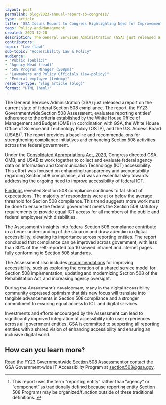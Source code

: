```yaml
---
layout: post
permalink: blog/2023-annual-report-to-congress/
type: article
title: 'GSA Issues Report to Congress Highlighting Need for Improvement in Federal Government Section 508 Compliance'
tags: Policy-and-Management
created: 2023-12-28
description: The General Services Administration (GSA) just released a report on the current state of federal Section 508 compliance. The report, the FY23 Governmentwide Section 508 Assessment, evaluates reporting entities’ adherence to the criteria established by the White House Office of Management and Budget (OMB) in coordination with GSA, the White House Office of Science and Technology Policy (OSTP), and the U.S. Access Board (USAB). The report provides a baseline and recommendations for strengthening compliance initiatives and enhancing Section 508 activities across the federal government.
contributors: 
topic: "Law (law)"
sub-topic: "Accessibility Law & Policy"
audience:
- "Public (public)"
- "Agency Head (head)"
- "508 Program Manager (508pm)"
- "Lawmakers and Policy Officials (law-policy)"
- "Federal employee (fedemp)"
resource-type: "Blog article (blog)"
format: "HTML (html)"
---
```

The General Services Administration (GSA) just released a report on the current state of federal Section 508 compliance. The report, the FY23 Governmentwide Section 508 Assessment, evaluates reporting entities’ adherence to the criteria established by the White House Office of Management and Budget (OMB) in coordination with GSA, the White House Office of Science and Technology Policy (OSTP), and the U.S. Access Board (USAB)<sup><a href="#fn1" id="fr1">1</a></sup>. The report provides a baseline and recommendations for strengthening compliance initiatives and enhancing Section 508 activities across the federal government.

Under the [Consolidated Appropriations Act, 2023](https://www.appropriations.senate.gov/imo/media/doc/JRQ121922.PDF), Congress directed GSA, OMB, and USAB to work together to collect and evaluate federal agency data on Information and Communication Technology (ICT) accessibility. This effort was focused on enhancing transparency and accountability regarding Section 508 compliance, and was an essential step towards addressing the ongoing need to improve accessibility of federal ICT.


[Findings](https://www.section508.gov/manage/section-508-assessment/2023/findings/summary/) revealed Section 508 compliance continues to fall short of expectations. The majority of respondents were at or below the average threshold for Section 508 compliance. This trend suggests more work must be done to ensure the federal government meets the Section 508 statutory requirements to provide equal ICT access for all members of the public and federal employees with disabilities.

The Assessment’s insights into federal Section 508 compliance contribute to a better understanding of the situation and draw attention to digital accessibility, elevating its importance across reporting entities. The report concluded that compliance can be improved across government, with less than 30% of the self-reported top 10 viewed intranet and internet pages fully conforming to Section 508 standards. 

The Assessment also includes [recommendations](https://www.section508.gov/manage/section-508-assessment/2023/recommendations/) for improving accessibility, such as exploring the creation of a shared service model for Section 508 implementation, updating and modernizing Section 508 of the Rehabilitation Act, and increasing agency oversight. 

During the Assessment’s development, many in the digital accessibility community expressed optimism that this new focus will translate into tangible advancements in Section 508 compliance and a stronger commitment to ensuring equal access to ICT and digital services.

Investments and efforts encouraged by the Assessment can lead to significantly improved integration of accessibility into user experiences across all government entities. GSA is committed to supporting all reporting entities with a shared vision of enhancing accessibility and ensuring an inclusive digital world.

## How can you learn more?

Read the [FY23 Governmentwide Section 508 Assessment](https://www.section508.gov/2023-congressional-report/) or contact the GSA Government-wide IT Accessibility Program at <section.508@gsa.gov>. 

--- 

<div>
    <h2 style="position: absolute; clip: rect(0 0 0 0); visibility: hidden; opacity: 0;" id="footnote-label">Footnotes</h2>
    <ol>
        <li id="fn1">This report uses the term “reporting entity” rather than “agency” or “component” as traditionally defined because reporting entity Section 508 Programs may be organized/function outside of these traditional definitions. <a href="#fr1" aria-label="Back to content">↩</a></li>
    </ol>
</div>    